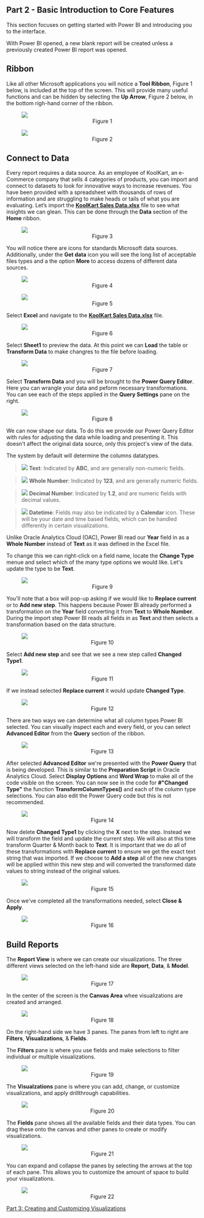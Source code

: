 ## Part 2 - Basic Introduction to Core Features

This section focuses on getting started with Power BI and introducing you to the interface.

With Power BI opened, a new blank report will be created unless a previously created Power BI report was opened. 

## Ribbon

Like all other Microsoft applications you will notice a **Tool Ribbon**, Figure 1 below, is included at the top of the screen. This will provide many useful functions and can be hidden by selecting the **Up Arrow**, Figure 2 below, in the bottom righ-hand corner of the ribbon.

<figure>
    <img src="images/200/1_ribbon.png" style="text-align:center; display: block; margin-left: auto; margin-right: auto; " class="captions">
    <figcaption style="text-align:center;">Figure 1<figcaption>
</figure>

<figure>
    <img src="images/200/2_minimize.png" style="text-align:center; display: block; margin-left: auto; margin-right: auto; " class="captions">
    <figcaption style="text-align:center;">Figure 2<figcaption>
</figure>

## Connect to Data

Every report requires a data source. As an employee of KoolKart, an e-Commerce company that sells 4 categories of products, you can import and connect to datasets to look for innovative ways to increase revenues. You have been provided with a spreadsheet with thousands of rows of information and are struggling to make heads or tails of what you are evaluating. Let’s import the **[KoolKart Sales Data.xlsx](https://bradyjrothrock.github.io/Oracle-Analytics-Cloud-Workshop/Exercise%20Files/KoolKart%20Sales%20Data.xlsx)** file to see what insights we can glean. This can be done through the **Data** section of the **Home** ribbon.

<figure>
    <img src="images/200/3_data.png" style="text-align:center; display: block; margin-left: auto; margin-right: auto; " class="captions">
    <figcaption style="text-align:center;">Figure 3<figcaption>
</figure>

You will notice there are icons for standards Microsoft data sources. Additionally, under the **Get data** icon you will see the long list of acceptable files types and a the option **More** to access dozens of different data sources.

<figure>
    <img src="images/200/4_common.png" style="text-align:center; display: block; margin-left: auto; margin-right: auto; " class="captions">
    <figcaption style="text-align:center;">Figure 4<figcaption>
</figure>

<figure>
    <img src="images/200/5_more_sources.png" style="text-align:center; display: block; margin-left: auto; margin-right: auto; " class="captions">
    <figcaption style="text-align:center;">Figure 5<figcaption>
</figure>

Select **Excel** and navigate to the **[KoolKart Sales Data.xlsx](https://bradyjrothrock.github.io/Oracle-Analytics-Cloud-Workshop/Exercise%20Files/KoolKart%20Sales%20Data.xlsx)** file.

<figure>
    <img src="images/200/6_koolkart_sales.png" style="text-align:center; display: block; margin-left: auto; margin-right: auto; " class="captions">
    <figcaption style="text-align:center;">Figure 6<figcaption>
</figure>

Select **Sheet1** to preview the data. At this point we can **Load** the table or **Transform Data** to make changres to the file before loading. 

<figure>
    <img src="images/200/7_sheet1.png" style="text-align:center; display: block; margin-left: auto; margin-right: auto; " class="captions">
    <figcaption style="text-align:center;">Figure 7<figcaption>
</figure>

Select **Transform Data** and you will be brought to the **Power Query Editor**. Here you can wrangle your data and peform necessary transformations. You can see each of the steps applied in the **Query Settings** pane on the right. 

<figure>
    <img src="images/200/8_powerquery.png" style="text-align:center; display: block; margin-left: auto; margin-right: auto; " class="captions">
    <figcaption style="text-align:center;">Figure 8<figcaption>
</figure>

We can now shape our data. To do this we provide our Power Query Editor with rules for adjusting the data while loading and presenting it. This doesn't affect the original data source, only this project's view of the data.

The system by default will determine the columns datatypes.

>![](images/200/9_dimension.png " ") **Text**: Indicated by **ABC**, and are generally non-numeric fields.

>![](images/200/9_measure.png " ") **Whole Number**: Indicated by **123**, and are generally numeric fields.

>![](images/200/9_float.png " ") **Decimal Number**: Indicated by **1.2**, and are numeric fields with decimal values.

>![](images/200/9_date.png " ") **Datetime**: Fields may also be indicated by a **Calendar** icon. These will be your date and time based fields, which can be handled differently in certain visualizations.

Unlike Oracle Analytics Cloud (OAC), Power BI read our **Year** field in as a **Whole Number** instead of **Text** as it was defined in the Excel file. 

To change this we can right-click on a field name, locate the **Change Type** menue and select which of the many type options we would like. Let's update the type to be **Text**.

<figure>
    <img src="images/200/9_to_text.png" style="text-align:center; display: block; margin-left: auto; margin-right: auto; " class="captions">
    <figcaption style="text-align:center;">Figure 9<figcaption>
</figure>

You'll note that a box will pop-up asking if we would like to **Replace current** or to **Add new step**. This happens because Power BI already performed a transformation on the **Year** field converting it from **Text** to **Whole Number**. During the import step Power BI reads all fields in as **Text** and then selects a transformation based on the data structure.

<figure>
    <img src="images/200/10_repalce_or_add.png" style="text-align:center; display: block; margin-left: auto; margin-right: auto; " class="captions">
    <figcaption style="text-align:center;">Figure 10<figcaption>
</figure>

Select **Add new step** and see that we see a new step called **Changed Type1**. 

<figure>
    <img src="images/200/11_add_step.png" style="text-align:center; display: block; margin-left: auto; margin-right: auto; " class="captions">
    <figcaption style="text-align:center;">Figure 11<figcaption>
</figure>

If we instead selected **Replace current** it would update **Changed Type**. 

<figure>
    <img src="images/200/12_converted.png" style="text-align:center; display: block; margin-left: auto; margin-right: auto; " class="captions">
    <figcaption style="text-align:center;">Figure 12<figcaption>
</figure>

There are two ways we can determine what all column types Power BI selected. You can visually inspect each and every field, or you can select **Advanced Editor** from the **Query** section of the ribbon.

<figure>
    <img src="images/200/13_advanced_editor.png" style="text-align:center; display: block; margin-left: auto; margin-right: auto; " class="captions">
    <figcaption style="text-align:center;">Figure 13<figcaption>
</figure>

After selected **Advanced Editor** we're presented with the **Power Query** that is being developed. This is similar to the **Preparation Script** in Oracle Analytics Cloud. Select **Display Options** and **Word Wrap** to make all of the code visible on the screen. You can now see in the code for **#"Changed Type"** the function **TransformColumnTypes()** and each of the column type selections. You can also edit the Power Query code but this is not recommended. 

<figure>
    <img src="images/200/14_power_query.png" style="text-align:center; display: block; margin-left: auto; margin-right: auto; " class="captions">
    <figcaption style="text-align:center;">Figure 14<figcaption>
</figure>

Now delete **Changed Type1** by clicking the **X** next to the step. Instead we will transform the field and update the current step. We will also at this time transform Quarter & Month back to **Text**. It is important that we do all of these transformations with **Replace current** to ensure we get the exact text string that was imported. If we choose to **Add a step** all of the new changes will be applied within this new step and will converted the transformed date values to string instead of the original values.

<figure>
    <img src="images/200/15_replace_current.png" style="text-align:center; display: block; margin-left: auto; margin-right: auto; " class="captions">
    <figcaption style="text-align:center;">Figure 15<figcaption>
</figure>

Once we've completed all the transformations needed, select **Close & Apply**.

<figure>
    <img src="images/200/16_close_&_apply.png" style="text-align:center; display: block; margin-left: auto; margin-right: auto; " class="captions">
    <figcaption style="text-align:center;">Figure 16<figcaption>
</figure>

## Build Reports

The **Report View** is where we can create our visualizations. The three different views selected on the left-hand side are **Report**, **Data**, & **Model**. 

<figure>
    <img src="images/200/17_report_view.png" style="text-align:center; display: block; margin-left: auto; margin-right: auto; " class="captions">
    <figcaption style="text-align:center;">Figure 17<figcaption>
</figure>

In the center of the screen is the **Canvas Area** whee visualizations are created and arranged.

<figure>
    <img src="images/200/18_canvas.png" style="text-align:center; display: block; margin-left: auto; margin-right: auto; " class="captions">
    <figcaption style="text-align:center;">Figure 18<figcaption>
</figure>

On the right-hand side we have 3 panes. The panes from left to right are **Filters**, **Visualizations**, & **Fields**.

The **Filters** pane is where you use fields and make selections to filter individual or multiple visualizations.

<figure>
    <img src="images/200/19_filters.png" style="text-align:center; display: block; margin-left: auto; margin-right: auto; " class="captions">
    <figcaption style="text-align:center;">Figure 19<figcaption>
</figure>

The **Visualzations** pane is where you can add, change, or customize visualizations, and apply drillthrough capabilities.

<figure>
    <img src="images/200/20_visualizations.png" style="text-align:center; display: block; margin-left: auto; margin-right: auto; " class="captions">
    <figcaption style="text-align:center;">Figure 20<figcaption>
</figure>

The **Fields** pane shows all the available fields and their data types. You can drag these onto the canvas and other panes to create or modify visualizations. 

<figure>
    <img src="images/200/21_fields.png" style="text-align:center; display: block; margin-left: auto; margin-right: auto; " class="captions">
    <figcaption style="text-align:center;">Figure 21<figcaption>
</figure>

You can expand and collapse the panes by selecting the arrows at the top of each pane. This allows you to customize the amount of space to build your visualizations.

<figure>
    <img src="images/200/22_arrows.png" style="text-align:center; display: block; margin-left: auto; margin-right: auto; " class="captions">
    <figcaption style="text-align:center;">Figure 22<figcaption>
</figure>

[Part 3: Creating and Customizing Visualizations](/Intro-to-Power-BI/?lab=part-3-creating-customzing)